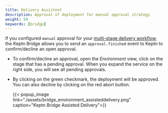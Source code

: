 ```yaml
---
title: Delivery Assistent
description: Approval of deployment for manual approval strategy
weight: 50
keywords: [bridge]
---
```


If you configured `manual` approval for your [multi-stage delivery workflow](../../../continuous_delivery/multi_stage/#approval-strategy), the Keptn Bridge allows you to send an `approval.finished` event to Keptn to confirm/decline an open approval.
 
* To confirm/decline an approval, open the *Environment* view, click on the stage that has a pending approval. When you expand the service on the right side, you will see all pending approvals. 

* By clicking on the green checkmark, the deployment will be approved. You can also decline by clicking on the red abort button. 

    {{< popup_image
      link="./assets/bridge_environment_assisteddelivery.png"
      caption="Keptn Bridge Assisted Delivery">}}